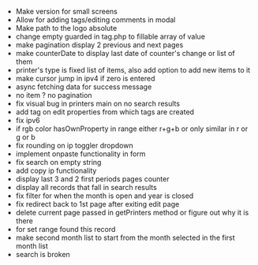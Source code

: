 -   Make version for small screens
-   Allow for adding tags/editing comments in modal
-   Make path to the logo absolute
-   change empty guarded in tag.php to fillable array of value
-   make pagination display 2 previous and next pages
-   make counterDate to display last date of counter's change or list of them
-   printer's type is fixed list of items, also add option to add new items to it
-   make cursor jump in ipv4 if zero is entered
-   async fetching data for success message
-   no item ? no pagination
-   fix visual bug in printers main on no search results
-   add tag on edit properties from which tags are created
-   fix ipv6
-   if rgb color hasOwnProperty in range either r+g+b or only similar in r or g or b
-   fix rounding on ip toggler dropdown
-   implement onpaste functionality in form
-   fix search on empty string
-   add copy ip functionality
-   display last 3 and 2 first periods pages counter
-   display all records that fall in search results
-   fix filter for when the month is open and year is closed
-   fix redirect back to 1st page after exiting edit page
-   delete current page passed in getPrinters method or figure out why it is there
-   for set range found this record
-   make second month list to start from the month selected in the first month list
-   search is broken
